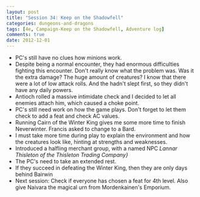 ```yaml
---
layout: post
title: "Session 34: Keep on the Shadowfell"
categories: dungeons-and-dragons
tags: [4e, Campaign-Keep on the Shadowfell, Adventure log]
comments: true
date: 2012-12-01
---
```


  * PC's still have no clues how minions work.
  * Despite being a normal encounter, they had enormous difficulties fighting this encounter. Don't really know what the problem was. Was it the extra damage? The huge amount of creatures? I know that there were a lot of low attack rolls. And the hadn't slept first, so they didn't have any daily powers.
  * Antioch rolled a massive intimidate check and I decided to let all enemies attach him, which caused a choke point.
  * PC's still need work on how the game plays. Don't forget to let them check to add a feat and check AC values.
  * Running Cairn of the Winter King gives me some more time to finish Neverwinter. Francis asked to change to a Bard.
  * I must take more time during play to explain the environment and how the creatures look like, hinting at strengths and weaknesses.
  * Introduced a halfling merchant group, with a named NPC _Lannar Thisleton of the Thisleton Trading Company}_
  * The PC's need to take an extended rest.
  * If they succeed in defeating the Winter King, then they are only days behind Bairwin
  * Next session: Check if everyone has chosen a feat for 4th level. Also give Naivara the magical urn from Mordenkainen's Emporium.
